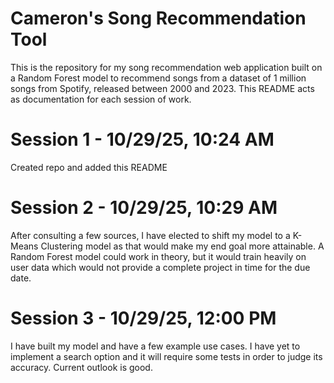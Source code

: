 # Cameron's Song Recommendation Tool

This is the repository for my song recommendation web application built on a Random Forest model to recommend songs from a dataset of 1 million songs from Spotify, released between 2000 and 2023. This README acts as documentation for each session of work.

# Session 1 - 10/29/25, 10:24 AM
Created repo and added this README

# Session 2 - 10/29/25, 10:29 AM
After consulting a few sources, I have elected to shift my model to a K-Means Clustering model as that would make my end goal more attainable. A Random Forest model could work in theory, but it would train heavily on user data which would not provide a complete project in time for the due date.

# Session 3 - 10/29/25, 12:00 PM
I have built my model and have a few example use cases. I have yet to implement a search option and it will require some tests in order to judge its accuracy. Current outlook is good.
